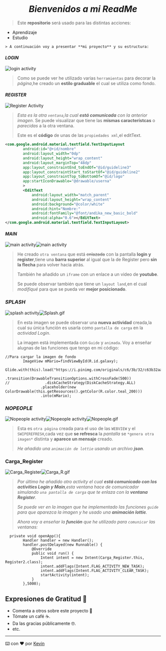 *<h1 align="center">Bienvenidos a mi ReadMe</h1>*

> Este **repositorio** será usado para las distintas acciones:
* Aprendizaje
* Estudio
```
> A continuación voy a presentar **mi proyecto** y su estructura:
```
#### *LOGIN*
![login activity](img/LoginFoto.png)

>Como se puede ver he utilizado varias `herramientas` para decorar la *página*,he creado un **estilo graduable** el cual se utiliza como fondo.

#### *REGISTER*

![Register Activity](img/img.png)
>*Esta es la otra `ventana`,la cual **está comunicada** con la anterior imagen*.
> Se puede visualizar que tiene las **mismas característcas** o *parecidas* a la otra ventana.
>
> Este es el **código** de unas de las `propiedades xml`,el editText.
```xml
<com.google.android.material.textfield.TextInputLayout
        android:id="@+id/nombre"
        android:layout_width="0dp"
        android:layout_height="wrap_content"
        android:layout_marginTop="48dp"
        app:layout_constraintEnd_toEndOf="@id/guideline3"
        app:layout_constraintStart_toStartOf="@id/guideline2"
        app:layout_constraintTop_toBottomOf="@id/logo"
        app:startIconDrawable="@drawable/userna"
        >
        <EditText
            android:layout_width="match_parent"
            android:layout_height="wrap_content"
            android:background="@color/white"
            android:hint="Nombre:"
            android:fontFamily="@font/andika_new_basic_bold"
            android:alpha="0.6"></EditText>
</com.google.android.material.textfield.TextInputLayout>
```
#### *MAIN*
![main activity](img/main.png)![main activity](img/land.png)
>He creado `otra ventana`  que está ~~enlazada~~ con la pantalla **login y register**,tiene una **barra superior** al igual que la de Register pero **sin la flecha** para volver hacia atrás.
>
> También he añadido un `iframe` con un enlace a un video de **youtube**.
>
>Se puede observar también que tiene un `layout land`,en el cual *modifiqué* para que se pueda ver **mejor posicionado**.
### *SPLASH*
![splash activity](img/Splash.png)![Splash.gif](img/Splash.gif)
> En esta imagen se puede observar una **nueva actividad** creada,la cual su única función es usarla como `pantalla de carga` en la *actividad Login*.
>
> La imagen está implementada con `Guide` y `animada`.
>Voy a enseñar alugnas de las funciones que tengo en mi código:
```
//Para cargar la imagen de fondo
        ImageView mMario=findViewById(R.id.galaxy);
        Glide.with(this).load("https://i.pinimg.com/originals/c6/3b/32/c63b32aacf8ec3df5fbc92125bc23056.jpg").centerCrop()
                .transition(DrawableTransitionOptions.withCrossFade(500))
//                .diskCacheStrategy(DiskCacheStrategy.ALL)
                .placeholder(new ColorDrawable(this.getResources().getColor(R.color.teal_200)))
                .into(mMario);
```
### *NOPEOPLE*
![Nopeople activity](img/Nopeople.png)![Nopeople activity](img/jsonanimation.png)![Nopeople.gif](img/Nopeople.gif)

>Esta es `otra página` creada para el uso de las `WEBVIEW` y el `SWIPEREFRESH`,cada vez que **se refresca** la *pantalla* se `*genera otra imagen*` distinta y **aparece un mensaje** creado.
>
> *He añadido una `animación de lottie` usando un archivo **json***.

### Carga_Register
![Carga_Register](img/CargaRegister.png)![Carga_R.gif](img/Carga_R.gif)
>*Por último he añadido otro activity el cual **está comunicado con los activities Login y Main**,esta ventana hace de comunicador simulando `una pantalla de carga` que te enlaza con la **ventana Register**.*
>
> *Se puede ver en la imagen que he implementado las funciones `guide` para que aparezca la imagen y he usado una **animación lottie**.*
>
> _Ahora voy a enseñar la **función** que he utilizado para `comunicar` las ventanas:_
```
  private void openApp(){
        Handler handler = new Handler();
        handler.postDelayed(new Runnable() {
            @Override
            public void run() {
                Intent intent = new Intent(Carga_Register.this, Register2.class);
                intent.addFlags(Intent.FLAG_ACTIVITY_NEW_TASK);
                intent.addFlags(Intent.FLAG_ACTIVITY_CLEAR_TASK);
                startActivity(intent);
            }
        },5000);
```
<!--[![miNiceStart's github stats](https://github-readme-stats.vercel.app/api?username=Kevbast)](https://github.com/anuragaghazra/github-readme-stats)-->

## Expresiones de Gratitud 🎁
* Comenta a otros sobre este proyecto 📢
* Tómate un café ☕.
* Da las gracias públicamente 🤓.
* etc.
---
⌨️ con ❤️ por  [Kevin](https://github.com/Kevbast)
